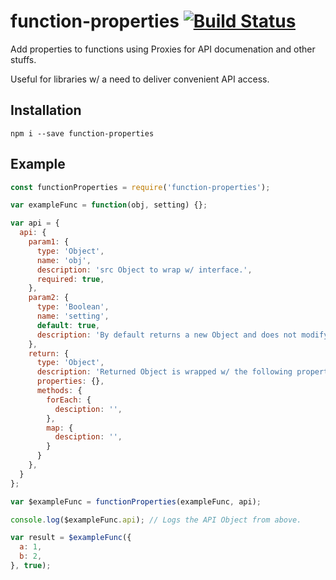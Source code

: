 # function-properties [![Build Status](https://travis-ci.org/iamdevonbutler/function-properties.svg?branch=master)](https://travis-ci.org/iamdevonbutler/function-properties)

Add properties to functions using Proxies for API documenation and other stuffs.

Useful for libraries w/ a need to deliver convenient API access.

## Installation
```
npm i --save function-properties
```

## Example
```javascript
const functionProperties = require('function-properties');

var exampleFunc = function(obj, setting) {};

var api = {
  api: {
    param1: {
      type: 'Object',
      name: 'obj',
      description: 'src Object to wrap w/ interface.',
      required: true,
    },
    param2: {
      type: 'Boolean',
      name: 'setting',
      default: true,
      description: 'By default returns a new Object and does not modify the original.',
    },
    return: {
      type: 'Object',
      description: 'Returned Object is wrapped w/ the following properties and methods.',
      properties: {},
      methods: {
        forEach: {
          desciption: '',
        },
        map: {
          desciption: '',
        }
      }
    },
  }
};

var $exampleFunc = functionProperties(exampleFunc, api);

console.log($exampleFunc.api); // Logs the API Object from above.

var result = $exampleFunc({
  a: 1,
  b: 2,
}, true);

```
